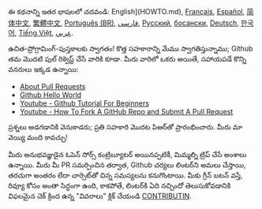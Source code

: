 ఈ కథనాన్ని ఇతర భాషలలో చదవండి: English](HOWTO.md), [Français](HOWTO-fr.md), [Español](HOWTO-es.md), [简体中文](HOWTO-zh.md), [繁體中文](HOWTO-zh_TW.md), [Português (BR)](HOWTO-pt_BR.md), [فارسی](HOWTO-fa_IR.md), [Русский](HOWTO-ru.md), [босански](HOWTO-bs.md), [Deutsch](HOWTO-de.md), [한국어](HOWTO-kr.md), [Tiếng Việt](HOWTO-vi.md), [عربي](HOWTO-ar.md).

ఉచిత-ప్రోగ్రామింగ్-పుస్తకాలకు స్వాగతం! కొత్త సహకారాన్ని మేము స్వాగతిస్తున్నాము; Github తమ మొదటి పుల్ రిక్వెస్ట్ చేసే వారికి కూడా. మీరు వారిలో ఒకరు అయితే, సహాయపడే కొన్ని వనరులు ఇక్కడ ఉన్నాయి:

* [About Pull Requests](https://help.github.com/articles/about-pull-requests/)
* [Github Hello World](https://guides.github.com/activities/hello-world/)
* [Youtube - Github Tutorial For Beginners](https://www.youtube.com/watch?v=0fKg7e37bQE)
* [Youtube - How To Fork A GitHub Repo and Submit A Pull Request](https://www.youtube.com/watch?v=G1I3HF4YWEw)




ప్రశ్నలు అడగడానికి వెనుకాడరు; ప్రతి సహకారి మొదట పిఆర్‌తో ప్రారంభించారు. మీరు మా వెయ్యి మంది కావచ్చు!

మీరు అనుభవజ్ఞుడైన ఓపెన్ సోర్స్ కంట్రిబ్యూటర్ అయినప్పటికీ, మిమ్మల్ని ట్రిప్ చేసే అంశాలు ఉన్నాయి. మీరు మీ PR సమర్పించిన తర్వాత, Github చర్యలు లింటర్‌ని అమలు చేస్తాయి, తరచుగా అంతరం లేదా చార్సెట్‌తో చిన్న సమస్యలను కనుగొంటాయి. మీకు గ్రీన్ బటన్ వస్తే, రివ్యూ కోసం అంతా సిద్ధంగా ఉంది, కాకపోతే, లింటర్‌కి ఏది నచ్చిందో తెలుసుకోవడానికి విఫలమైన చెక్ క్రింద ఉన్న "వివరాలు" క్లిక్ చేయండి
[CONTRIBUTIN](CONTRIBUTING.md). 
